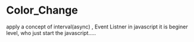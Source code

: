 # Color_Change
apply a concept of interval(async) , Event Listner in javascript 
it is beginer level, who just start the javascript.....
